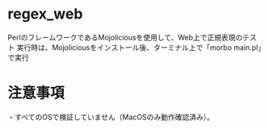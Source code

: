 # regex_web
PerlのフレームワークであるMojoliciousを使用して、Web上で正規表現のテスト
実行時は、Mojoliciousをインストール後、ターミナル上で「morbo main.pl」で実行

# 注意事項
・すべてのOSで検証していません（MacOSのみ動作確認済み）。
